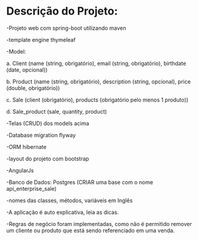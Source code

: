 # Descrição do Projeto:

-Projeto web com spring-boot utilizando maven

-template engine thymeleaf

-Model:

a. Client (name (string, obrigatório), email (string, obrigatório), birthdate (date, opcional))
  
b. Product (name (string, obrigatório), description (string, opcional), price (double, obrigatório))
  
c. Sale (client (obrigatório), products (obrigatório pelo menos 1 produto))
  
d. Sale_product (sale, quantity, product)

-Telas (CRUD) dos models acima

-Database migration flyway

-ORM hibernate

-layout do projeto com bootstrap

-AngularJs

-Banco de Dados: Postgres (CRIAR uma base com o nome api_enterprise_sale)

-nomes das classes, métodos, variáveis em Inglês

-A aplicação é auto explicativa, leia as dicas.

-Regras de negócio foram implementadas, como não é permitido remover um cliente ou produto que está sendo referenciado em uma venda.
